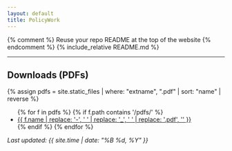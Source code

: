 ```yaml
---
layout: default
title: PolicyWork
---
```


{% comment %}
Reuse your repo README at the top of the website
{% endcomment %}
{% include_relative README.md %}

---

## Downloads (PDFs)
<!-- Lists any .pdf inside /pdfs, newest-first if you date-prefix filenames -->
{% assign pdfs = site.static_files | where: "extname", ".pdf" | sort: "name" | reverse %}
<ul>
{% for f in pdfs %}
  {% if f.path contains '/pdfs/' %}
  <li>
    <a href="{{ f.path | relative_url }}" target="_blank" rel="noopener">
      {{ f.name | replace: '-', ' ' | replace: '_', ' ' | replace: '.pdf', '' }}
    </a>
  </li>
  {% endif %}
{% endfor %}
</ul>

_Last updated: {{ site.time | date: "%B %d, %Y" }}_
